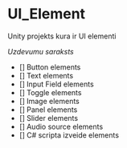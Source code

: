 # UI_Element
Unity projekts kura ir UI elementi

*Uzdevumu saraksts*
 - [] Button elements
 - [] Text elements
 - [] Input Field elements
 - [] Toggle elements
 - [] Image elements
 - [] Panel elements
 -  [] Slider elements
 -   [] Audio source elements
 -    [] C# scripta izveide elements





